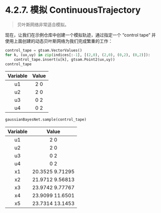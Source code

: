 # 4.2.7. 模拟 ContinuousTrajectory

> 贝叶斯网络非常适合模拟。

现在，让我们在示例仓库中创建一个模拟轨迹，通过指定一个 “control tape” 并使用上面创建的动态贝叶斯网络为我们完成繁重的工作：

```python
control_tape = gtsam.VectorValues()
for k, (ux,uy) in zip(indices[:-1], [(2,0), (2,0), (0,2), (0,2)]):
    control_tape.insert(u[k], gtsam.Point2(ux,uy))
control_tape
```

| Variable | Value |
| :------: | :---: |
|    u1    |  2 0  |
|    u2    |  2 0  |
|    u3    |  0 2  |
|    u4    |  0 2  |

```python
gaussianBayesNet.sample(control_tape)
```

| Variable |      Value      |
| :------: | :-------------: |
|    u1    |       2 0       |
|    u2    |       2 0       |
|    u3    |       0 2       |
|    u4    |       0 2       |
|    x1    | 20.3525 9.71295 |
|    x2    | 21.9712 9.56813 |
|    x3    | 23.9742 9.77767 |
|    x4    | 23.9099 11.6501 |
|    x5    | 23.7314 13.1453 |

